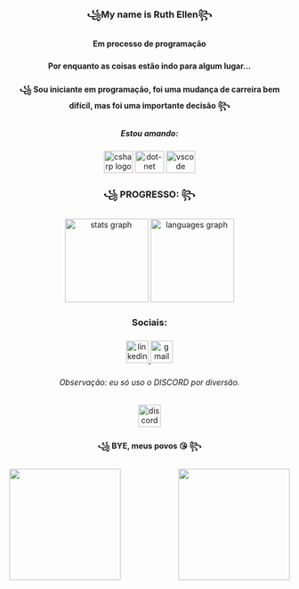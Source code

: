 <h3 align="center">꧁My name is Ruth Ellen꧂</h3>

###

<h4 align="center">Em processo de programação</h4>

###

<h4 align="center">Por enquanto as coisas estão indo para algum lugar...</h4>

###

<h4 align="center">꧁ Sou iniciante em programação, foi uma mudança de carreira bem difícil, mas foi uma importante decisão ꧂</h4>

###

<h5 align="center">Estou amando:</h5>

###

<div align="center">
  <img src="https://cdn.jsdelivr.net/gh/devicons/devicon/icons/csharp/csharp-original.svg" height="40" width="52" alt="csharp logo"  />
  <img src="https://cdn.jsdelivr.net/gh/devicons/devicon/icons/dot-net/dot-net-original.svg" height="40" width="52" alt="dot-net logo"  />
  <img src="https://cdn.jsdelivr.net/gh/devicons/devicon/icons/vscode/vscode-original.svg" height="40" width="52" alt="vscode logo"  />
</div>

###

<h3 align="center">꧁ PROGRESSO: ꧂</h3>

###

<div align="center">
  <img src="https://github-readme-stats.vercel.app/api?hide_title=false&hide_rank=false&show_icons=true&include_all_commits=true&count_private=true&disable_animations=false&theme=dracula&locale=en&hide_border=false&username=SrtaKennedy" height="150" alt="stats graph"  />
  <img src="https://github-readme-stats.vercel.app/api/top-langs?locale=en&hide_title=false&layout=compact&card_width=320&langs_count=5&theme=dracula&hide_border=false&username=SrtaKennedy" height="150" alt="languages graph"  />
</div>

###

<h3 align="center">Sociais:</h3>

###

<div align="center">
  <a href="https://www.linkedin.com/in/ruth-ellen-9b0572221/" target="_blank">
    <img src="https://img.shields.io/static/v1?message=LinkedIn&logo=linkedin&label=&color=FFDDDD&logoColor=BLACK&labelColor=FFAAAA&style=for-the-badge" height="40" alt="linkedin logo"  />
  </a>
  <a href="https://mail.google.com/mail/u/2/#inbox" target="_blank">
    <img src="https://img.shields.io/static/v1?message=Gmail&logo=gmail&label=&color=6DD5AE&logoColor=white&labelColor=a8e6cf&style=for-the-badge" height="40" alt="gmail logo"  />
  </a>
</div>

###

<h6 align="center">Observação: eu só uso o DISCORD por diversão.</h6>

###

<div align="center">
  <a href="https://discord.com/channels/@me" target="_blank">
    <img src="https://img.shields.io/static/v1?message=Discord&logo=discord&label=&color=ae6dd5&logoColor=white&labelColor=8c37bf&style=for-the-badge" height="40" alt="discord logo"  />
  </a>
</div>

###

<h4 align="center">꧁ BYE, meus povos 😘 ꧂</h4>

###

<img align="right" height="200" src="https://media3.giphy.com/media/Gzvo3F4TBUm1W/giphy.gif?cid=ecf05e47t3qs0c2381rncxa6b8qfsl76sibiyb61r8qyuev8&rid=giphy.gif&ct=g"  />

###

<img align="left" height="200" src="https://media3.giphy.com/media/jUwpNzg9IcyrK/giphy.gif?cid=ecf05e47eg8o46ol7qv1gc1o08iscy3dbfe9zcocpq2kxbsn&rid=giphy.gif&ct=g"  />

###
